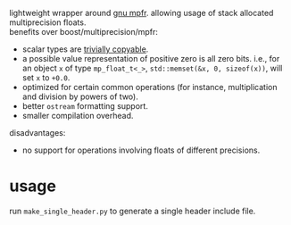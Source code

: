 lightweight wrapper around [gnu mpfr](https://www.mpfr.org/). allowing usage of stack allocated multiprecision floats.  
benefits over boost/multiprecision/mpfr:
  - scalar types are [trivially copyable](https://en.cppreference.com/w/cpp/named_req/TriviallyCopyable).
  - a possible value representation of positive zero is all zero bits. i.e., for an object `x` of type `mp_float_t<_>`, `std::memset(&x, 0, sizeof(x))`, will set `x` to `+0.0`.
  - optimized for certain common operations (for instance, multiplication and division by powers of two).
  - better `ostream` formatting support.
  - smaller compilation overhead.
 
disadvantages:
  - no support for operations involving floats of different precisions.

# usage
run `make_single_header.py` to generate a single header include file.
